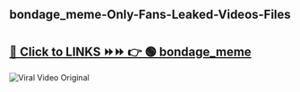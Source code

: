 
 ## bondage_meme-Only-Fans-Leaked-Videos-Files

# <h2><a href="https://mediaupload.pro?bondage_meme">🔗 Click to LINKS ⏩⏩ 👉 🟢 bondage_meme </a></h2>

<a href="https://mediaupload.pro?bondage_meme" rel="nofollow" data-target="animated-image.originalLink"><img src="https://i.ibb.co.com/xMMVF88/686577567.gif" alt="Viral Video Original" style="max-width: 100%; display: inline-block;" data-target="animated-image.originalImage"></a>